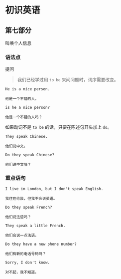 # 初识英语

## 第七部分

叫唤个人信息

### 语法点

提问

> 我们已经学过用 `to be` 来问问题时，词序需要改变。

```text
He is a nice person.

他是一个不错的人。
```

```text
is he a nice person?

他是一个不错的人吗？
```

如果动词不是 `to be` 的话，只要在陈述句开头加上 `do`。

```text
They speak Chinese.

他们说中文。
```

```text
Do they speak Chinese?

他们说中文吗？
```

### 重点语句

```text
I live in London, but I don't speak English.

我住在伦敦，但我不会说英语。
```

```text
Do they speak French?

他们说法语吗？
```

```text
They speak a little French.

他们会说一点法语。
```

```text
Do they have a new phone number?

他们有新的电话号码吗？
```

```text
Sorry, I don't know.

对不起，我不知道。
```
